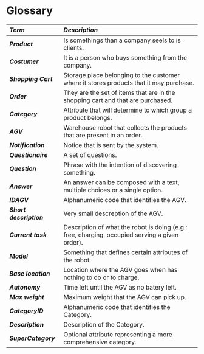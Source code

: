 # Glossary

| **_Term_**                   	    | **_Description_** |
|:--------------------------------------|:----------------------------------------------------------|
| **_Product_**                  	    | Is somethings than a company seels to is clients. |
| **_Costumer_**                  	    | It is a person who buys something from the company. |
| **_Shopping Cart_**                  	    | Storage place belonging to the customer where it stores products that it may purchase. |
| **_Order_**                  	    | They are the set of items that are in the shopping cart and that are purchased. |
| **_Category_**                  	    | Attribute that will determine to which group a product belongs. |
| **_AGV_**                  	    | Warehouse robot that collects the products that are present in an order. |
| **_Notification_**                  	    | Notice that is sent by the system. |
| **_Questionaire_**                  	    | A set of questions. |
| **_Question_**                  	    | Phrase with the intention of discovering something. |
| **_Answer_**                  	    | An answer can be composed with a text, multiple choices or a single option. |
| **_IDAGV_**                  	    | Alphanumeric code that identifies the AGV. |
| **_Short description_**                  	    | Very small descreption of the AGV. |
| **_Current task_**                  	    | Description of what the robot is doing (e.g.: free, charging, occupied serving a given order). |
| **_Model_**                  	    | Something that defines certain attributes of the robot. |
| **_Base location_**                  	    | Location where the AGV goes when has nothing to do or to charge. |
| **_Autonomy_**                  	    | Time left until the AGV as no batery left. |
| **_Max weight_**                  	    | Maximum weight that the AGV can pick up. |
| **_CategoryID_**                  	    | Alphanumeric code that identifies the Category. |
| **_Description_**                  	    | Description of the Category. |
| **_SuperCategory_**                  	    | Optional attribute representing a more comprehensive category. |